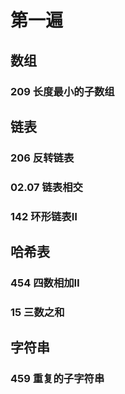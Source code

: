 # 第一遍
## 数组
### 209 长度最小的子数组

## 链表
### 206 反转链表

### 02.07 链表相交
### 142 环形链表Ⅱ

## 哈希表
### 454 四数相加Ⅱ

### 15 三数之和

## 字符串
### 459 重复的子字符串
